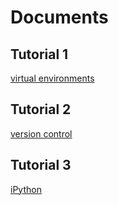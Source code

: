 # Documents

## Tutorial 1

[virtual environments](virtualenvs.md)

## Tutorial 2

[version control](versioncontrol_notebooks.md)

## Tutorial 3

[iPython](ipython.md)
